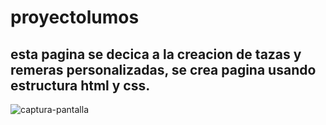 # proyectolumos
## esta pagina se decica a la creacion de tazas y remeras personalizadas, se crea pagina usando estructura html y css.
![captura-pantalla](https://user-images.githubusercontent.com/105252261/171970388-6567048d-20e3-4629-82dc-27208a7c9646.png)
